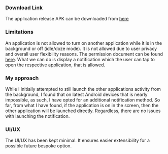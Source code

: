 ### Download Link
The application release APK can be downloaded from [here](https://github.com/AsefHossainKhan/app-scheduler/releases/download/v1.0/app-scheduler.apk)

### Limitations
An application is not allowed to turn on another application while it is in the background or off (idle/doze mode). It is not allowed due to user privacy and overall user flexibility reasons. The permission document can be found [here](https://developer.android.com/guide/components/activities/background-starts). What we can do is display a notification which the user can tap to open the respective application, that is allowed.

### My approach
While I initially attempted to still launch the other applications activity from the background, I found that on latest Android devices that is nearly impossible, as such, I have opted for an additional notification method. 
So far, from what I have found, if the application is on in the screen, then the other application will be launched directly. Regardless, there are no issues with launching the notification.

### UI/UX
The UI/UX has been kept minimal. It ensures easier extensibility for a possible future bespoke option.
